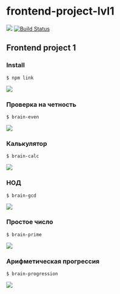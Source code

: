 # frontend-project-lvl1
<a href="https://codeclimate.com/github/pbychenko/frontend-project-lvl1/maintainability"><img src="https://api.codeclimate.com/v1/badges/5cc1903cc59fef9043dd/maintainability" /></a>
[![Build Status](https://travis-ci.org/pbychenko/frontend-project-lvl1.svg?branch=master)](https://travis-ci.org/pbychenko/frontend-project-lvl1)

## Frontend project 1

### Install

```$ npm link```

<a href="https://asciinema.org/a/KXfsXRfWju1exY2lPD9WppWZH" target="_blank"><img src="https://asciinema.org/a/KXfsXRfWju1exY2lPD9WppWZH.svg" /></a>

### Проверка на четность

```$ brain-even```

<a href="https://asciinema.org/a/l3Z8HK5rfHRW8RsRrImXrUEPx" target="_blank"><img src="https://asciinema.org/a/l3Z8HK5rfHRW8RsRrImXrUEPx.svg" /></a>

### Калькулятор

```$ brain-calc```

<a href="https://asciinema.org/a/H5CdtMvdhrf8hQwQITrToc4Kw" target="_blank"><img src="https://asciinema.org/a/H5CdtMvdhrf8hQwQITrToc4Kw.svg" /></a>

### НОД

```$ brain-gcd```

<a href="https://asciinema.org/a/hfsIEzNe9bomaGoq1YWXsPXyJ" target="_blank"><img src="https://asciinema.org/a/hfsIEzNe9bomaGoq1YWXsPXyJ.svg" /></a>

### Простое число

```$ brain-prime```

<a href="https://asciinema.org/a/jUDADEimPK7wDIgvSFf6f3HNS" target="_blank"><img src="https://asciinema.org/a/jUDADEimPK7wDIgvSFf6f3HNS.svg" /></a>

### Арифметическая прогрессия

```$ brain-progression```

<a href="https://asciinema.org/a/Wy5XqMpuNiWNfMLm3vwQufzWw" target="_blank"><img src="https://asciinema.org/a/Wy5XqMpuNiWNfMLm3vwQufzWw.svg" /></a>

